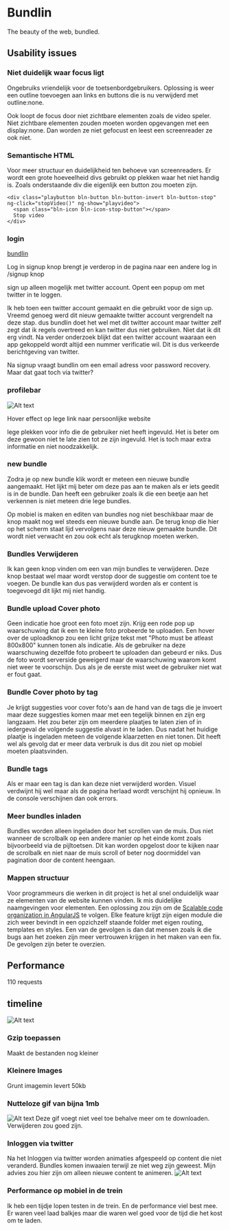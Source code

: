 # Bundlin

The beauty of the web, bundled.

## Usability issues

### Niet duidelijk waar focus ligt

Ongebruiks vriendelijk voor de toetsenbordgebruikers.
Oplossing is weer een outline toevoegen aan links en buttons die is nu verwijderd met outline:none.

Ook loopt de focus door niet zichtbare elementen zoals de video speler. Niet zichtbare elementen zouden moeten worden opgevangen met een display:none. Dan worden ze niet gefocust en leest een screenreader ze ook niet. 

### Semantische HTML
Voor meer structuur en duidelijkheid ten behoeve van screenreaders. Er wordt een grote hoeveelheid divs gebruikt op plekken waar het niet handig is. Zoals onderstaande div die eigenlijk een button zou moeten zijn.
```
<div class="playbutton bln-button bln-button-invert bln-button-stop" ng-click="stopVideo()" ng-show="playvideo">
  <span class="bln-icon bln-icon-stop-button"></span>
  Stop video
</div>
```


### login

[bundlin](https://bundlin.com/)

Log in signup knop brengt je verderop in de pagina naar een andere log in /signup knop

sign up alleen mogelijk met twitter account.
Opent een popup om met twitter in te loggen.

Ik heb toen een twitter account gemaakt en die gebruikt voor de sign up. Vreemd genoeg werd dit nieuw gemaakte twitter account vergrendelt na deze stap. dus bundlin doet het wel met dit twitter account maar twitter zelf zegt dat ik regels overtreed en kan twitter dus niet gebruiken. Niet dat ik dit erg vindt. Na verder onderzoek blijkt dat een twitter account waaraan een app gekoppeld wordt altijd een nummer verificatie wil. Dit is dus verkeerde berichtgeving van twitter. 

Na signup vraagt bundlin om een email adress voor password recovery. Maar dat gaat toch via twitter?


### profilebar
![Alt text](/bundlinbugs/profile.png)

Hover effect op lege link naar persoonlijke website

lege plekken voor info die de gebruiker niet heeft ingevuld. Het is beter om deze gewoon niet te late zien tot ze zijn ingevuld. Het is toch maar extra informatie en niet noodzakkelijk.


### new bundle

Zodra je op new bundle klik wordt er meteen een nieuwe bundle aangemaakt. Het lijkt mij beter om deze pas aan te maken als er iets geedit is in de bundle. Dan heeft een gebruiker zoals ik die een beetje aan het verkennen is niet meteen drie lege bundles.

Op mobiel is maken en editen van bundles nog niet beschikbaar maar de knop maakt nog wel steeds een nieuwe bundle aan. 
De terug knop die hier op het scherm staat lijd vervolgens naar deze nieuw gemaakte bundle. Dit wordt niet verwacht en zou ook echt als terugknop moeten werken.


### Bundles Verwijderen

Ik kan geen knop vinden om een van mijn bundles te verwijderen. Deze knop bestaat wel maar wordt verstop door de suggestie om content toe te voegen. De bundle kan dus pas verwijderd worden als er content is toegevoegd dit lijkt mij niet handig. 

### Bundle upload Cover photo

Geen indicatie hoe groot een foto moet zijn. Krijg een rode pop up waarschuwing dat ik een te kleine foto probeerde te uploaden. Een hover over de uploadknop zou een licht grijze tekst met "Photo must be atleast 800x800" kunnen tonen als indicatie. 
Als de gebruiker na deze waarschuwing dezelfde foto probeert te uploaden dan gebeurd er niks. Dus de foto wordt serverside geweigerd maar de waarschuwing waarom komt niet weer te voorschijn. Dus als je de eerste mist weet de gebruiker niet wat er fout gaat.

### Bundle Cover photo by tag

Je krijgt suggesties voor cover foto's aan de hand van de tags die je invoert maar deze suggesties komen maar met een tegelijk binnen en zijn erg langzaam. Het zou beter zijn om meerdere plaatjes te laten zien of in iedergeval de volgende suggestie alvast in te laden. Dus nadat het huidige plaatje is ingeladen meteen de volgende klaarzetten en niet tonen. Dit heeft wel als gevolg dat er meer data verbruik is dus dit zou niet op mobiel moeten plaatsvinden. 


### Bundle tags

Als er maar een tag is dan kan deze niet verwijderd worden. Visuel verdwijnt hij wel maar als de pagina herlaad wordt verschijnt hij opnieuw. In de console verschijnen dan ook errors.

### Meer bundles inladen 

Bundles worden alleen ingeladen door het scrollen van de muis. Dus niet wanneer de scrolbalk op een andere manier op het einde komt zoals bijvoorbeeld via de pijltoetsen. Dit kan worden opgelost door te kijken naar de scrolbalk en niet naar de muis scroll of beter nog doormiddel van pagination door de content heengaan. 

### Mappen structuur
Voor programmeurs die werken in dit project is het al snel onduidelijk waar ze elementen van de website kunnen vinden. Ik mis duidelijke naamgevingen voor elementen. Een oplossing zou zijn om de [Scalable code organization in AngularJS](https://medium.com/opinionated-angularjs/scalable-code-organization-in-angularjs-9f01b594bf06#.86rijgt3o) te volgen. Elke feature krijgt zijn eigen module die zich weer bevindt in een opzichzelf staande folder met eigen routing, templates en styles. Een van de gevolgen is dan dat mensen zoals ik die bugs aan het zoeken zijn meer vertrouwen krijgen in het maken van een fix. De gevolgen zijn beter te overzien.


## Performance 

110 requests
## timeline
![Alt text](/bundlinstart/3g.bundlin.com.timeline.png)

### Gzip toepassen
Maakt de bestanden nog kleiner

### Kleinere Images
Grunt imagemin levert 50kb

### Nutteloze gif van bijna 1mb
![Alt text](/bundlinbugs/ill-be-back.gif)
Deze gif voegt niet veel toe behalve meer om te downloaden. Verwijderen zou goed zijn.

### Inloggen via twitter 
Na het Inloggen via twitter worden animaties afgespeeld op content die niet veranderd. Bundles komen inwaaien terwijl ze niet weg zijn geweest. Mijn advies zou hier zijn om alleen nieuwe content te animeren. 
![Alt text](/bundlinbugs/twitter.png)

### Performance op mobiel in de trein
Ik heb een tijdje lopen testen in de trein. En de performance viel best mee. Er waren veel laad balkjes maar die waren wel goed voor de tijd die het kost om te laden. 
